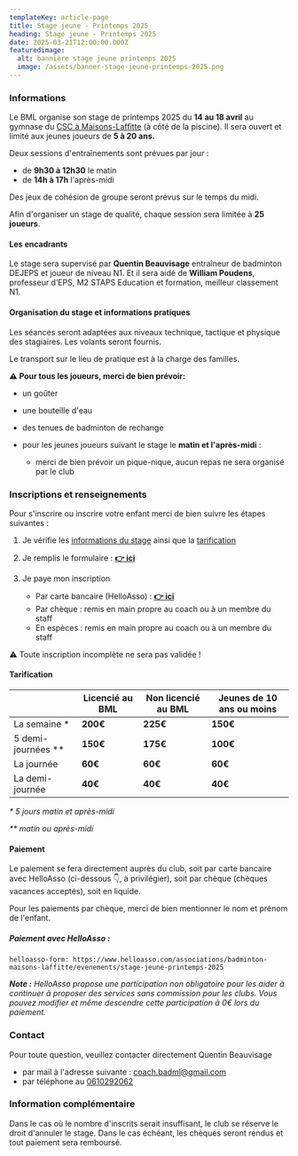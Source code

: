 ```yaml
---
templateKey: article-page
title: Stage jeune - Printemps 2025
heading: Stage jeune - Printemps 2025
date: 2025-03-21T12:00:00.000Z
featuredimage:
  alt: bannière stage jeune printemps 2025
  image: /assets/banner-stage-jeune-printemps-2025.png
---
```

### Informations

Le BML organise son stage de printemps 2025 du **14 au 18 avril** au gymnase du [CSC à Maisons-Laffitte](https://maps.app.goo.gl/3zoksJHj8v3w9sSP8) (à côté de la piscine). Il sera ouvert et limité aux jeunes joueurs de **5 à 20 ans.**

Deux sessions d'entraînements sont prévues par jour :

* de **9h30 à 12h30** le matin
* de **14h à 17h** l'après-midi

Des jeux de cohésion de groupe seront prévus sur le temps du midi.

Afin d'organiser un stage de qualité, chaque session sera limitée à **25 joueurs**. 

#### Les encadrants

Le stage sera supervisé par **Quentin Beauvisage** entraîneur de badminton DEJEPS et joueur de niveau N1. Et il sera aidé de **William Poudens**, professeur d’EPS, M2 STAPS Education et formation, meilleur classement N1.

#### Organisation du stage et informations pratiques

Les séances seront adaptées aux niveaux technique, tactique et physique des stagiaires. Les volants seront fournis.

Le transport sur le lieu de pratique est à la charge des familles.

**⚠️ Pour tous les joueurs, merci de bien prévoir:**

* un goûter
* une bouteille d'eau
* des tenues de badminton de rechange
* pour les jeunes joueurs suivant le stage le **matin et l'après-midi** :

  * merci de bien prévoir un pique-nique, aucun repas ne sera organisé par le club

### Inscriptions et renseignements

Pour s'inscrire ou inscrire votre enfant merci de bien suivre les étapes suivantes :

1. Je vérifie les [informations du stage](#informations) ainsi que la [tarification](#tarification)
2. Je remplis le formulaire : **[👉 ici](https://forms.gle/KFVnraje7qJRkLAy8)**
3. Je paye mon inscription

   * Par carte bancaire (HelloAsso) : **[👉 ici](#paiement-avec-helloasso-)**
   * Par chèque : remis en main propre au coach ou à un membre du staff
   * En espèces : remis en main propre au coach ou à un membre du staff

⚠️ Toute inscription incomplète ne sera pas validée !

#### Tarification

|                      | Licencié au BML | Non licencié au BML | Jeunes de 10 ans ou moins |
|----------------------|-----------------|---------------------|---------------------------|
| La semaine *         | **200€**        | **225€**            | **150€**                  |
| 5 demi-journées \*\* | **150€**        | **175€**            | **100€**                  |
| La journée           | **60€**         | **60€**             | **60€**                   |
| La demi-journée      | **40€**         | **40€**             | **40€**                   |

*\*  5 jours matin et après-midi*

*\*\*  matin ou après-midi*

#### Paiement

Le paiement se fera directement auprès du club, soit par carte bancaire avec HelloAsso (ci-dessous 👇, à privilégier), soit par chèque (chèques vacances acceptés), soit en liquide.

Pour les paiements par chèque, merci de bien mentionner le nom et prénom de l'enfant.

##### Paiement avec HelloAsso :

`helloasso-form: https://www.helloasso.com/associations/badminton-maisons-laffitte/evenements/stage-jeune-printemps-2025`

***Note :** HelloAsso propose une participation non obligatoire pour les aider à continuer à proposer des services sans commission pour les clubs. Vous pouvez modifier et même descendre cette participation à 0€ lors du paiement.*

### Contact

Pour toute question, veuillez contacter directement Quentin Beauvisage

* par mail à l'adresse suivante : [coach.badml@gmail.com](mailto:coach.badml@gmail.com)
* par téléphone au [0610292062](tel:0610292062)

### Information complémentaire

Dans le cas où le nombre d'inscrits serait insuffisant, le club se réserve le droit d'annuler le stage. Dans le cas échéant, les chèques seront rendus et tout paiement sera remboursé.